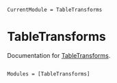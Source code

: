 ```@meta
CurrentModule = TableTransforms
```

# TableTransforms

Documentation for [TableTransforms](https://github.com/JuliaML/TableTransforms.jl).

```@index
```

```@autodocs
Modules = [TableTransforms]
```
